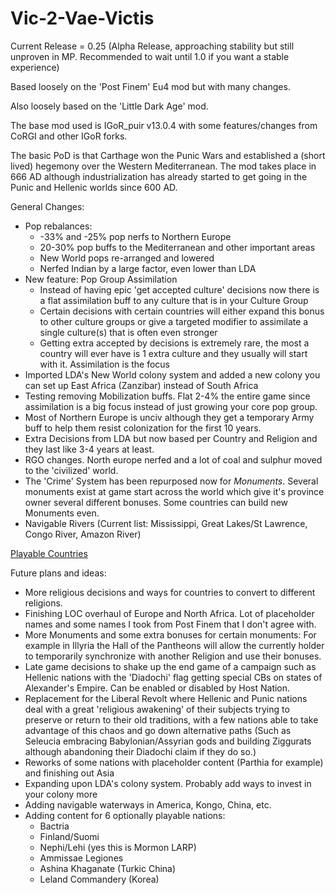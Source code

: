 # Vic-2-Vae-Victis

Current Release = 0.25 (Alpha Release, approaching stability but still unproven in MP. Recommended to wait until 1.0 if you want a stable experience)

Based loosely on the 'Post Finem' Eu4 mod but with many changes.

Also loosely based on the  'Little Dark Age' mod.

The base mod used is IGoR_puir v13.0.4 with some features/changes from CoRGI and other IGoR forks.

The basic PoD is that Carthage won the Punic Wars and established a (short lived) hegemony over the Western Mediterranean. The mod takes place in 666 AD although industrialization has already started to get going in the Punic and Hellenic worlds since 600 AD.

General Changes: 

* Pop rebalances: 
    * -33% and -25% pop nerfs to Northern Europe 
    * 20-30% pop buffs to the Mediterranean and other important areas
    * New World pops re-arranged and lowered
    * Nerfed Indian by a large factor, even lower than LDA
* New feature: Pop Group Assimilation
    * Instead of having epic 'get accepted culture' decisions now there is a flat assimilation buff to any culture that is in your Culture Group
    * Certain decisions with certain countries will either expand this bonus to other culture groups or give a targeted modifier to assimilate a single culture(s) that is often even stronger
    * Getting extra accepted by decisions is extremely rare, the most a country will ever have is 1 extra culture and they usually will start with it. Assimilation is the focus
* Imported LDA's New World colony system and added a new colony you can set up East Africa (Zanzibar) instead of South Africa
* Testing removing Mobilization buffs. Flat 2-4% the entire game since assimilation is a big focus instead of just growing your core pop group.
* Most of Northern Europe is unciv although they get a temporary Army buff to help them resist colonization for the first 10 years.
* Extra Decisions from LDA but now based per Country and Religion and they last like 3-4 years at least.
* RGO changes. North europe nerfed and a lot of coal and sulphur moved to the 'civilized' world. 
* The 'Crime' System has been repurposed now for *Monuments*. Several monuments exist at game start across the world which give it's province owner several different bonuses. Some countries can build new Monuments even.
* Navigable Rivers (Current list: Mississippi, Great Lakes/St Lawrence, Congo River, Amazon River)

[Playable Countries](https://i.imgur.com/m2lVtVr.png)

Future plans and ideas:

* More religious decisions and ways for countries to convert to different religions.
* Finishing LOC overhaul of Europe and North Africa. Lot of placeholder names and some names I took from Post Finem that I don't agree with.
* More Monuments and some extra bonuses for certain monuments: For example in Illyria the Hall of the Pantheons will allow the currently holder to temporarily synchronize with another Religion and use their bonuses.
* Late game decisions to shake up the end game of a campaign such as Hellenic nations with the 'Diadochi' flag getting special CBs on states of Alexander's Empire. Can be enabled or disabled by Host Nation.
* Replacement for the Liberal Revolt where Hellenic and Punic nations deal with a great 'religious awakening' of their subjects trying to preserve or return to their old traditions, with a few nations able to take advantage of this chaos and go down alternative paths (Such as Seleucia embracing Babylonian/Assyrian gods and building Ziggurats although abandoning their Diadochi claim if they do so.)
* Reworks of some nations with placeholder content (Parthia for example) and finishing out Asia
* Expanding upon LDA's colony system. Probably add ways to invest in your colony more
* Adding navigable waterways in America, Kongo, China, etc.
* Adding content for 6 optionally playable nations:
	* Bactria
	* Finland/Suomi
	* Nephi/Lehi (yes this is Mormon LARP)
	* Ammissae Legiones 
	* Ashina Khaganate (Turkic China)
	* Leland Commandery (Korea)
